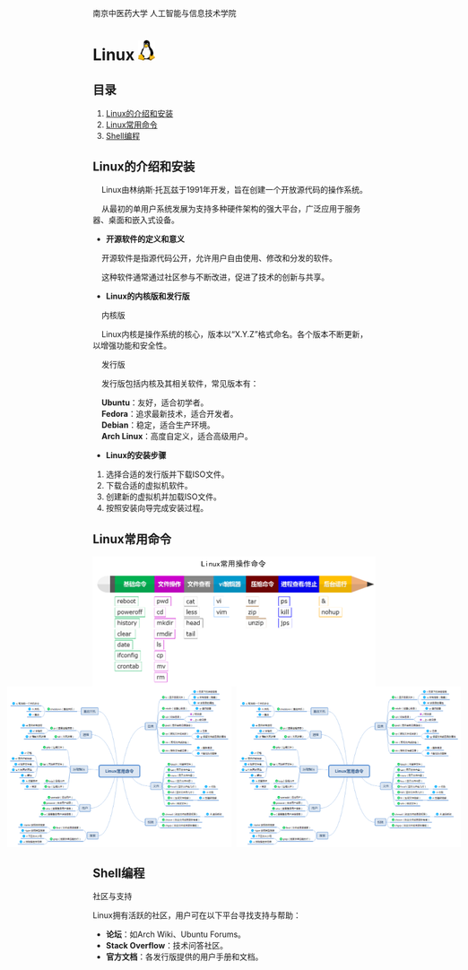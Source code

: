 南京中医药大学 人工智能与信息技术学院

# Linux <img src="figures/linux.logo.png" alt="图标" style="width:30px;" />

## 目录  

1. [Linux的介绍和安装](#Linux的介绍和安装)
2. [Linux常用命令](#Linux常用命令)
3. [Shell编程](#Shell编程)



## Linux的介绍和安装

&nbsp;&nbsp;&nbsp;&nbsp;Linux由林纳斯·托瓦兹于1991年开发，旨在创建一个开放源代码的操作系统。

&nbsp;&nbsp;&nbsp;&nbsp;从最初的单用户系统发展为支持多种硬件架构的强大平台，广泛应用于服务器、桌面和嵌入式设备。  

- **开源软件的定义和意义**

&nbsp;&nbsp;&nbsp;&nbsp;开源软件是指源代码公开，允许用户自由使用、修改和分发的软件。

&nbsp;&nbsp;&nbsp;&nbsp;这种软件通常通过社区参与不断改进，促进了技术的创新与共享。  

- **Linux的内核版和发行版**  

&nbsp;&nbsp;&nbsp;&nbsp;内核版  

&nbsp;&nbsp;&nbsp;&nbsp;Linux内核是操作系统的核心，版本以“X.Y.Z”格式命名。各个版本不断更新，以增强功能和安全性。  

&nbsp;&nbsp;&nbsp;&nbsp;发行版  

&nbsp;&nbsp;&nbsp;&nbsp;发行版包括内核及其相关软件，常见版本有：  

&nbsp;&nbsp;&nbsp;&nbsp;**Ubuntu**：友好，适合初学者。  
&nbsp;&nbsp;&nbsp;&nbsp;**Fedora**：追求最新技术，适合开发者。  
&nbsp;&nbsp;&nbsp;&nbsp;**Debian**：稳定，适合生产环境。  
&nbsp;&nbsp;&nbsp;&nbsp;**Arch Linux**：高度自定义，适合高级用户。  

- **Linux的安装步骤**  

1. 选择合适的发行版并下载ISO文件。  
2. 下载合适的虚拟机软件。  
3. 创建新的虚拟机并加载ISO文件。  
4. 按照安装向导完成安装过程。 


## Linux常用命令

<div style="display: flex; justify-content: center;">  

  <img src="figures/command.png" alt="图片" style="width: 800px;" />  

</div>  

<div style="display: flex; justify-content: center;">  
  
  <img src="figures/LinuxCommand1.png" alt="图片1" style="width: 400px; margin-right: 10px;" />  
  <img src="figures/LinuxCommand2.png" alt="图片2" style="width: 400px;" />  
  
</div>  

## Shell编程



社区与支持  

Linux拥有活跃的社区，用户可在以下平台寻找支持与帮助：  

- **论坛**：如Arch Wiki、Ubuntu Forums。  
- **Stack Overflow**：技术问答社区。  
- **官方文档**：各发行版提供的用户手册和文档。
